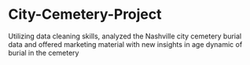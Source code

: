 # City-Cemetery-Project
Utilizing data cleaning skills, analyzed the Nashville city cemetery burial data and offered marketing material with new insights in age dynamic of burial in the cemetery
